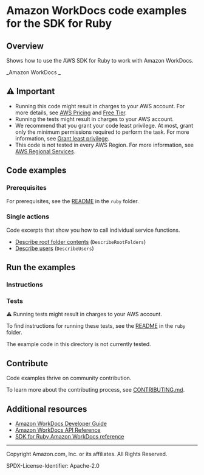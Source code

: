 # Amazon WorkDocs code examples for the SDK for Ruby

## Overview

Shows how to use the AWS SDK for Ruby to work with Amazon WorkDocs.

<!--custom.overview.start-->
<!--custom.overview.end-->

_Amazon WorkDocs _

## ⚠ Important

* Running this code might result in charges to your AWS account. For more details, see [AWS Pricing](https://aws.amazon.com/pricing/) and [Free Tier](https://aws.amazon.com/free/).
* Running the tests might result in charges to your AWS account.
* We recommend that you grant your code least privilege. At most, grant only the minimum permissions required to perform the task. For more information, see [Grant least privilege](https://docs.aws.amazon.com/IAM/latest/UserGuide/best-practices.html#grant-least-privilege).
* This code is not tested in every AWS Region. For more information, see [AWS Regional Services](https://aws.amazon.com/about-aws/global-infrastructure/regional-product-services).

<!--custom.important.start-->
<!--custom.important.end-->

## Code examples

### Prerequisites

For prerequisites, see the [README](../../README.md#Prerequisites) in the `ruby` folder.


<!--custom.prerequisites.start-->
<!--custom.prerequisites.end-->

### Single actions

Code excerpts that show you how to call individual service functions.

- [Describe root folder contents](workdocs_basics.rb#L34) (`DescribeRootFolders`)
- [Describe users](workdocs_basics.rb#L10) (`DescribeUsers`)


<!--custom.examples.start-->
<!--custom.examples.end-->

## Run the examples

### Instructions


<!--custom.instructions.start-->
<!--custom.instructions.end-->



### Tests

⚠ Running tests might result in charges to your AWS account.


To find instructions for running these tests, see the [README](../../README.md#Tests)
in the `ruby` folder.



<!--custom.tests.start-->
The example code in this directory is not currently tested.

## Contribute
Code examples thrive on community contribution.

To learn more about the contributing process, see [CONTRIBUTING.md](../../../CONTRIBUTING.md).
<!--custom.tests.end-->

## Additional resources

- [Amazon WorkDocs Developer Guide](https://docs.aws.amazon.com/workdocs/latest/developerguide/what_is.html)
- [Amazon WorkDocs API Reference](https://docs.aws.amazon.com/workdocs/latest/APIReference/Welcome.html)
- [SDK for Ruby Amazon WorkDocs reference](https://docs.aws.amazon.com/sdk-for-ruby/v3/api/Aws/Workdocs.html)

<!--custom.resources.start-->
<!--custom.resources.end-->

---

Copyright Amazon.com, Inc. or its affiliates. All Rights Reserved.

SPDX-License-Identifier: Apache-2.0